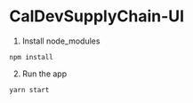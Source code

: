 # CalDevSupplyChain-UI

1. Install node_modules
```
npm install
```

2. Run the app
```
yarn start
```
